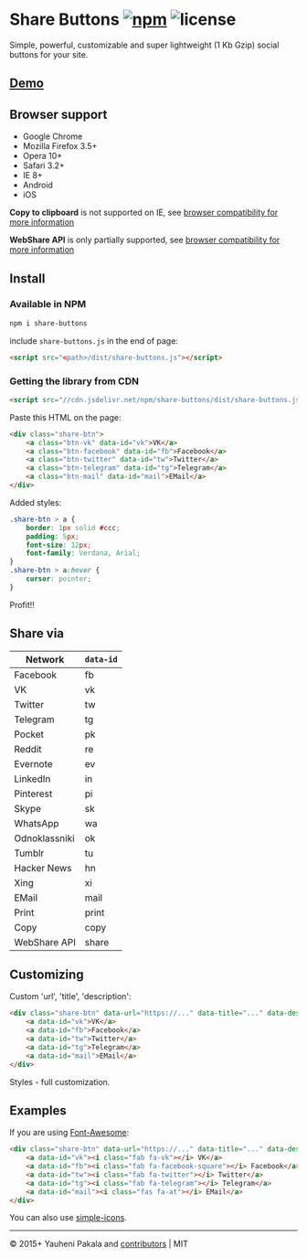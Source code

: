 # Share Buttons [![npm](https://img.shields.io/npm/v/share-buttons.svg)](https://www.npmjs.com/package/share-buttons) ![license](https://img.shields.io/github/license/wcoder/share-buttons.svg)

Simple, powerful, customizable and super lightweight (1 Kb Gzip) social buttons for your site.

## [Demo](https://wcoder.github.io/share-buttons/)

## Browser support

* Google Chrome
* Mozilla Firefox 3.5+
* Opera 10+
* Safari 3.2+
* IE 8+
* Android
* iOS

**Copy to clipboard** is not supported on IE, see [browser compatibility for more information](https://developer.mozilla.org/en-US/docs/Web/API/Navigator/share#browser_compatibility)

**WebShare API** is only partially supported, see [browser compatibility for more information](https://developer.mozilla.org/en-US/docs/Web/API/Navigator/share#browser_compatibility)

## Install

### Available in NPM

```sh
npm i share-buttons
```

include `share-buttons.js` in the end of page:

``` html
<script src="<path>/dist/share-buttons.js"></script>
```

### Getting the library from CDN

```html
<script src="//cdn.jsdelivr.net/npm/share-buttons/dist/share-buttons.js"></script>
```

Paste this HTML on the page:

``` html
<div class="share-btn">
    <a class="btn-vk" data-id="vk">VK</a>
    <a class="btn-facebook" data-id="fb">Facebook</a>
    <a class="btn-twitter" data-id="tw">Twitter</a>
    <a class="btn-telegram" data-id="tg">Telegram</a>
    <a class="btn-mail" data-id="mail">EMail</a>
</div>
```

Added styles:

``` css
.share-btn > a {
    border: 1px solid #ccc;
    padding: 5px;
    font-size: 12px;
    font-family: Verdana, Arial;
}
.share-btn > a:hover {
    cursor: pointer;
}
```

Profit!!

## Share via

Network   | `data-id`
----------|---------
Facebook  | fb
VK        | vk
Twitter   | tw
Telegram  | tg
Pocket    | pk
Reddit    | re
Evernote  | ev
LinkedIn  | in
Pinterest | pi
Skype     | sk
WhatsApp  | wa
Odnoklassniki | ok
Tumblr    | tu
Hacker News | hn
Xing      | xi
EMail     | mail
Print     | print
Copy      | copy
WebShare API | share

## Customizing

Custom 'url', 'title', 'description':

``` html
<div class="share-btn" data-url="https://..." data-title="..." data-desc="...">
    <a data-id="vk">VK</a>
    <a data-id="fb">Facebook</a>
    <a data-id="tw">Twitter</a>
    <a data-id="tg">Telegram</a>
    <a data-id="mail">EMail</a>
</div>
```

Styles - full customization.

## Examples

If you are using [Font-Awesome](https://github.com/FortAwesome/Font-Awesome):

```html
<div class="share-btn" data-url="https://..." data-title="..." data-desc="...">
    <a data-id="vk"><i class="fab fa-vk"></i> VK</a>
    <a data-id="fb"><i class="fab fa-facebook-square"></i> Facebook</a>
    <a data-id="tw"><i class="fab fa-twitter"></i> Twitter</a>
    <a data-id="tg"><i class="fab fa-telegram"></i> Telegram</a>
    <a data-id="mail"><i class="fas fa-at"></i> EMail</a>
</div>
```

You can also use [simple-icons](https://github.com/simple-icons/simple-icons).


----

&copy; 2015+ Yauheni Pakala and [contributors](https://github.com/wcoder/share-buttons/graphs/contributors) | MIT
